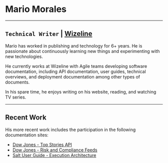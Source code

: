 # Mario Morales
----
## `Technical Writer` | [Wizeline](https://www.wizeline.com)

Mario has worked in publishing and technology for 6+ years. He is passionate about continuously learning new things and experimenting with new technologies.

He currently works at Wizeline with Agile teams developing software documentation, including API documentation, user guides, technical overviews, and deployment documentation among other types of documents.

In his spare time, he enjoys writing on his website, reading, and watching TV series.

---

## Recent Work

His more recent work includes the participation in the following documentation sites:

- [Dow Jones - Top Stories API](https://developer.dowjones.com/site/docs/newswires_apis/dow_jones_top_stories_api/index.gsp)
- [Dow Jones - Risk and Compliance Feeds](https://developer.dowjones.com/site/docs/risk_and_compliance_feeds/index.gsp)
- [Salt User Guide - Execution Architecture](https://saltstack.gitlab.io/open/docs/salt-user-guide/topics/execution-architecture.html)
